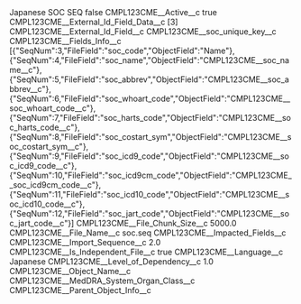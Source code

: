 <?xml version="1.0" encoding="UTF-8"?>
<CustomMetadata xmlns="http://soap.sforce.com/2006/04/metadata" xmlns:xsi="http://www.w3.org/2001/XMLSchema-instance" xmlns:xsd="http://www.w3.org/2001/XMLSchema">
    <label>Japanese SOC SEQ</label>
    <protected>false</protected>
    <values>
        <field>CMPL123CME__Active__c</field>
        <value xsi:type="xsd:boolean">true</value>
    </values>
    <values>
        <field>CMPL123CME__External_Id_Field_Data__c</field>
        <value xsi:type="xsd:string">[3]</value>
    </values>
    <values>
        <field>CMPL123CME__External_Id_Field__c</field>
        <value xsi:type="xsd:string">CMPL123CME__soc_unique_key__c</value>
    </values>
    <values>
        <field>CMPL123CME__Fields_Info__c</field>
        <value xsi:type="xsd:string">[{&quot;SeqNum&quot;:3,&quot;FileField&quot;:&quot;soc_code&quot;,&quot;ObjectField&quot;:&quot;Name&quot;},
{&quot;SeqNum&quot;:4,&quot;FileField&quot;:&quot;soc_name&quot;,&quot;ObjectField&quot;:&quot;CMPL123CME__soc_name__c&quot;},
{&quot;SeqNum&quot;:5,&quot;FileField&quot;:&quot;soc_abbrev&quot;,&quot;ObjectField&quot;:&quot;CMPL123CME__soc_abbrev__c&quot;},
{&quot;SeqNum&quot;:6,&quot;FileField&quot;:&quot;soc_whoart_code&quot;,&quot;ObjectField&quot;:&quot;CMPL123CME__soc_whoart_code__c&quot;},
{&quot;SeqNum&quot;:7,&quot;FileField&quot;:&quot;soc_harts_code&quot;,&quot;ObjectField&quot;:&quot;CMPL123CME__soc_harts_code__c&quot;},
{&quot;SeqNum&quot;:8,&quot;FileField&quot;:&quot;soc_costart_sym&quot;,&quot;ObjectField&quot;:&quot;CMPL123CME__soc_costart_sym__c&quot;},
{&quot;SeqNum&quot;:9,&quot;FileField&quot;:&quot;soc_icd9_code&quot;,&quot;ObjectField&quot;:&quot;CMPL123CME__soc_icd9_code__c&quot;},
{&quot;SeqNum&quot;:10,&quot;FileField&quot;:&quot;soc_icd9cm_code&quot;,&quot;ObjectField&quot;:&quot;CMPL123CME__soc_icd9cm_code__c&quot;},
{&quot;SeqNum&quot;:11,&quot;FileField&quot;:&quot;soc_icd10_code&quot;,&quot;ObjectField&quot;:&quot;CMPL123CME__soc_icd10_code__c&quot;},
{&quot;SeqNum&quot;:12,&quot;FileField&quot;:&quot;soc_jart_code&quot;,&quot;ObjectField&quot;:&quot;CMPL123CME__soc_jart_code__c&quot;}]</value>
    </values>
    <values>
        <field>CMPL123CME__File_Chunk_Size__c</field>
        <value xsi:type="xsd:double">5000.0</value>
    </values>
    <values>
        <field>CMPL123CME__File_Name__c</field>
        <value xsi:type="xsd:string">soc.seq</value>
    </values>
    <values>
        <field>CMPL123CME__Impacted_Fields__c</field>
        <value xsi:nil="true"/>
    </values>
    <values>
        <field>CMPL123CME__Import_Sequence__c</field>
        <value xsi:type="xsd:double">2.0</value>
    </values>
    <values>
        <field>CMPL123CME__Is_Independent_File__c</field>
        <value xsi:type="xsd:boolean">true</value>
    </values>
    <values>
        <field>CMPL123CME__Language__c</field>
        <value xsi:type="xsd:string">Japanese</value>
    </values>
    <values>
        <field>CMPL123CME__Level_of_Dependency__c</field>
        <value xsi:type="xsd:double">1.0</value>
    </values>
    <values>
        <field>CMPL123CME__Object_Name__c</field>
        <value xsi:type="xsd:string">CMPL123CME__MedDRA_System_Organ_Class__c</value>
    </values>
    <values>
        <field>CMPL123CME__Parent_Object_Info__c</field>
        <value xsi:nil="true"/>
    </values>
</CustomMetadata>
